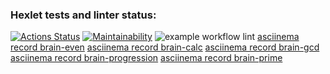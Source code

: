 ### Hexlet tests and linter status:
[![Actions Status](https://github.com/ProWalker/php-project-lvl1/workflows/hexlet-check/badge.svg)](https://github.com/ProWalker/php-project-lvl1/actions)
[![Maintainability](https://api.codeclimate.com/v1/badges/a99a88d28ad37a79dbf6/maintainability)](https://codeclimate.com/github/codeclimate/codeclimate/maintainability)
![example workflow lint](https://github.com/ProWalker/php-project-lvl1/workflows/lint/badge.svg)
[asciinema record brain-even](https://asciinema.org/a/UnGx7fU4Kjt5LoTuUmmC9HmHR)
[asciinema record brain-calc](https://asciinema.org/a/0qyHYgzvR5wfhhESm7uKsr1jJ)
[asciinema record brain-gcd](https://asciinema.org/a/NRHCphlI0S7ffwJagl8DltYPk)
[asciinema record brain-progression](https://asciinema.org/a/zEcd4daqNRPvEDRpWn7hRM6Mb)
[asciinema record brain-prime](https://asciinema.org/a/yb1F5LUUwI9tyz9UyzTwEn1mH)